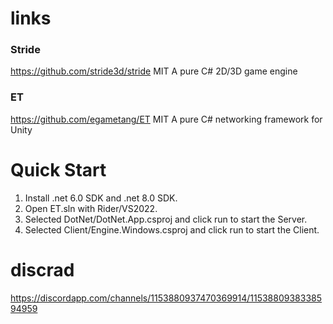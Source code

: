 # links
### Stride
  https://github.com/stride3d/stride MIT A pure C# 2D/3D game engine
### ET
  https://github.com/egametang/ET MIT  A pure C# networking framework for Unity

# Quick Start
  1. Install .net 6.0 SDK and .net 8.0 SDK.
  2. Open ET.sln with Rider/VS2022.
  3. Selected DotNet/DotNet.App.csproj and click run to start the Server.
  4. Selected Client/Engine.Windows.csproj and click run to start the Client.

# discrad
https://discordapp.com/channels/1153880937470369914/1153880938338594959
